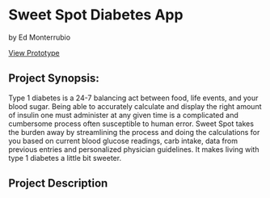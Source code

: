 # Sweet Spot Diabetes App
by Ed Monterrubio

<a href="https://framer.cloud/kcoOh" target="_blank">View Prototype</a>

## Project Synopsis:
Type 1 diabetes is a 24-7 balancing act between food, life events, and your blood sugar. Being able to accurately calculate and display the right amount of insulin one must administer at any given time is a complicated and cumbersome process often susceptible to human error. Sweet Spot takes the burden away by streamlining the process and doing the calculations for you based on current blood glucose readings, carb intake, data from previous entries and personalized physician guidelines. It makes living with type 1 diabetes a little bit sweeter.

## Project Description
